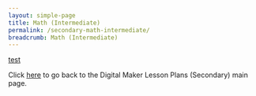 ```yaml
---
layout: simple-page
title: Math (Intermediate)
permalink: /secondary-math-intermediate/
breadcrumb: Math (Intermediate)
---
```


[test](/placeholder-secondary-math-intermediate)

Click [here](/in-schools/digital-maker/lesson-ideas-secondary/) to go back to the Digital Maker Lesson Plans (Secondary) main page.
